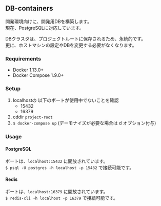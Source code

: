 ## DB-containers

開発環境向けに、開発用DBを構築します。  
現在、PostgreSQLに対応しています。  

DBクラスタは、プロジェクトルートに保存されるため、永続的です。  
更に、ホストマシンの設定やDBを変更する必要がなくなります。  

### Requirements
- Docker 1.13.0+  
- Docker Compose 1.9.0+  

### Setup
1. localhostの 以下のポートが使用中でないことを確認
   - 15432
   - 16379
1. cddir `project-root`  
1. `$ docker-compose up` (デーモナイズが必要な場合は d オプション付与)  

### Usage
#### PostgreSQL
ポートは、`localhost:15432` に開放されています。  
`$ psql -U postgres -h localhost -p 15432` で接続可能です。

#### Redis
ポートは、`localhost:16379` に開放されています。  
`$ redis-cli -h localhost -p 16379` で接続可能です。
